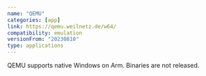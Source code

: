 ```yaml
---
name: "QEMU"
categories: [app]
link: https://qemu.weilnetz.de/w64/
compatibility: emulation
versionFrom: "20230810"
type: applications
---
```


QEMU supports native Windows on Arm. Binaries are not released.
